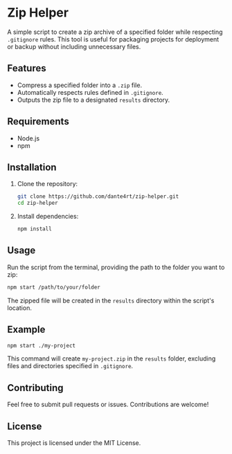 # Zip Helper

A simple script to create a zip archive of a specified folder while respecting `.gitignore` rules. This tool is useful for packaging projects for deployment or backup without including unnecessary files.

## Features

- Compress a specified folder into a `.zip` file.
- Automatically respects rules defined in `.gitignore`.
- Outputs the zip file to a designated `results` directory.

## Requirements

- Node.js
- npm

## Installation

1. Clone the repository:

   ```bash
   git clone https://github.com/dante4rt/zip-helper.git
   cd zip-helper
   ```

2. Install dependencies:

   ```bash
   npm install
   ```

## Usage

Run the script from the terminal, providing the path to the folder you want to zip:

```bash
npm start /path/to/your/folder
```

The zipped file will be created in the `results` directory within the script's location.

## Example

```bash
npm start ./my-project
```

This command will create `my-project.zip` in the `results` folder, excluding files and directories specified in `.gitignore`.

## Contributing

Feel free to submit pull requests or issues. Contributions are welcome!

## License

This project is licensed under the MIT License.
